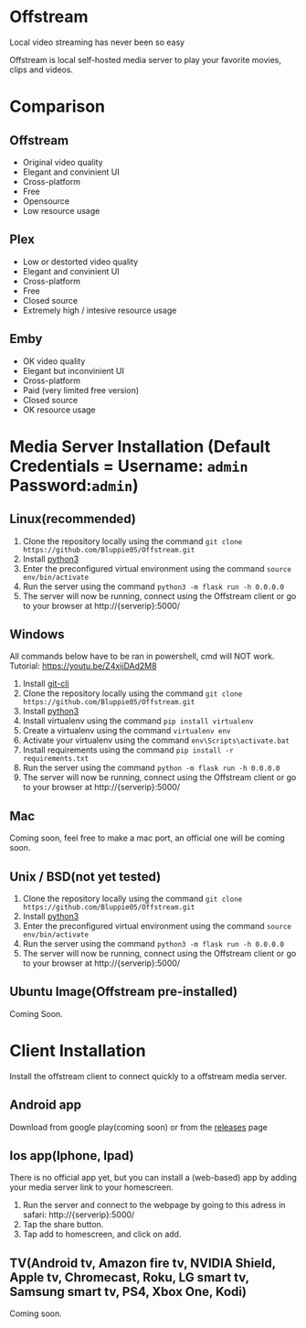 # Offstream
Local video streaming has never been so easy

Offstream is local self-hosted media server to play your favorite movies, clips and videos.

# Comparison
## Offstream
- Original video quality
- Elegant and convinient UI
- Cross-platform
- Free
- Opensource
- Low resource usage

## Plex
- Low or destorted video quality
- Elegant and convinient UI
- Cross-platform
- Free
- Closed source
- Extremely high / intesive resource usage

## Emby
- OK video quality
- Elegant but inconvinient UI
- Cross-platform
- Paid (very limited free version)
- Closed source
- OK resource usage

# Media Server Installation (Default Credentials = Username: `admin` Password:`admin`)
## Linux(recommended)
1. Clone the repository locally using the command `git clone https://github.com/Bluppie05/Offstream.git`
2. Install [python3](https://python.org/)
3. Enter the preconfigured virtual environment using the command `source env/bin/activate`
4. Run the server using the command `python3 -m flask run -h 0.0.0.0`
5. The server will now be running, connect using the Offstream client or go to your browser at http://{serverip}:5000/

## Windows
All commands below have to be ran in powershell, cmd will NOT work. Tutorial: https://youtu.be/Z4xijDAd2M8
1. Install [git-cli](https://git-scm.com/download/win)
2. Clone the repository locally using the command `git clone https://github.com/Bluppie05/Offstream.git`
3. Install [python3](https://python.org/)
4. Install virtualenv using the command `pip install virtualenv`
5. Create a virtualenv using the command `virtualenv env`
6. Activate your virtualenv using the command `env\Scripts\activate.bat`
7. Install requirements using the command `pip install -r requirements.txt`
8. Run the server using the command `python -m flask run -h 0.0.0.0`
9. The server will now be running, connect using the Offstream client or go to your browser at http://{serverip}:5000/

## Mac
Coming soon, feel free to make a mac port, an official one will be coming soon.

## Unix / BSD(not yet tested)
1. Clone the repository locally using the command `git clone https://github.com/Bluppie05/Offstream.git`
2. Install [python3](https://python.org/)
3. Enter the preconfigured virtual environment using the command `source env/bin/activate`
4. Run the server using the command `python3 -m flask run -h 0.0.0.0`
5. The server will now be running, connect using the Offstream client or go to your browser at http://{serverip}:5000/

## Ubuntu Image(Offstream pre-installed)
Coming Soon.

# Client Installation
Install the offstream client to connect quickly to a offstream media server.

## Android app
Download from google play(coming soon) or from the [releases](https://github.com/Bluppie05/Offstream/releases) page

## Ios app(Iphone, Ipad)
There is no official app yet, but you can install a (web-based) app by adding your media server link to your homescreen.

1. Run the server and connect to the webpage by going to this adress in safari: http://{serverip}:5000/
2. Tap the share button.
3. Tap add to homescreen, and click on add.

## TV(Android tv, Amazon fire tv, NVIDIA Shield, Apple tv, Chromecast, Roku, LG smart tv, Samsung smart tv, PS4, Xbox One, Kodi)
Coming soon.



